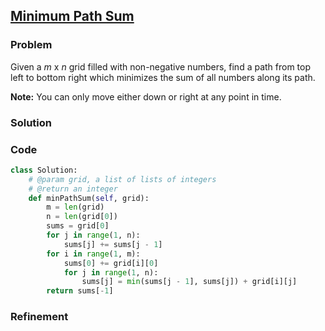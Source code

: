 ## [Minimum Path Sum](https://leetcode.com/problems/minimum-path-sum/)

### Problem

Given a _m_ x _n_ grid filled with non-negative numbers, find a path from top left to bottom right which minimizes the sum of all numbers along its path.

__Note:__ You can only move either down or right at any point in time.

### Solution


### Code

``` Python
class Solution:
    # @param grid, a list of lists of integers
    # @return an integer
    def minPathSum(self, grid):
        m = len(grid)
        n = len(grid[0])
        sums = grid[0]
        for j in range(1, n):
            sums[j] += sums[j - 1]
        for i in range(1, m):
            sums[0] += grid[i][0]
            for j in range(1, n):
                sums[j] = min(sums[j - 1], sums[j]) + grid[i][j]
        return sums[-1]
```

### Refinement
